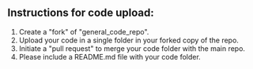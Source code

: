 ## Instructions for code upload:

1. Create a "fork" of "general_code_repo".
2. Upload your code in a single folder in your forked copy of the repo.
3. Initiate a "pull request" to merge your code folder with the main repo.
4. Please include a README.md file with your code folder.

